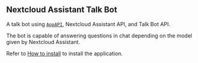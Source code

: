 ## Nextcloud Assistant Talk Bot

A talk bot using [`AppAPI`](https://github.com/cloud-py-api/app_api), Nextcloud Assistant API, and Talk Bot API.

The bot is capable of answering questions in chat depending on the model given by Nextcloud Assistant.

Refer to [How to install](https://github.com/edward-ly/assistant-talk-bot/blob/main/HOW_TO_INSTALL.md) to install the application.
